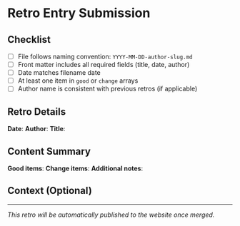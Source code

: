# Retro Entry Submission

## Checklist

- [ ] File follows naming convention: `YYYY-MM-DD-author-slug.md`
- [ ] Front matter includes all required fields (title, date, author)
- [ ] Date matches filename date
- [ ] At least one item in `good` or `change` arrays
- [ ] Author name is consistent with previous retros (if applicable)

## Retro Details

**Date**: <!-- YYYY-MM-DD -->
**Author**: <!-- Your name -->
**Title**: <!-- Brief description -->

## Content Summary

**Good items**: <!-- Number of positive points -->
**Change items**: <!-- Number of improvement points -->
**Additional notes**: <!-- Yes/No - any markdown content after front matter -->

## Context (Optional)

<!-- Any additional context about this retrospective, special circumstances, or follow-up actions -->

---

*This retro will be automatically published to the website once merged.*